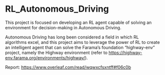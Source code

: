 # RL_Autonomous_Driving

This project is focused on developing an RL agent capable of solving an environment for decision-making in Autonomous Driving. 

Autonomous Driving has long been considered a field in which RL algorithms excel, and this project aims to leverage the power of RL to create an intelligent agent that can solve the Farama’s foundation “highway-env” project, namely the Highway environment (refer to https://highway-env.farama.org/environments/highway/).

Report: https://www.overleaf.com/read/wqwxcfsxntff#f06c0b
